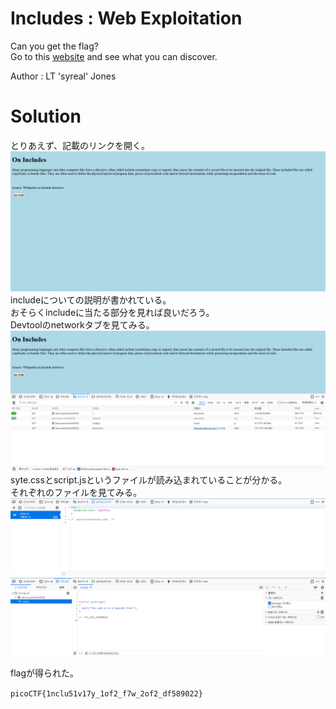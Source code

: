 # Includes : Web Exploitation

Can you get the flag?  
Go to this [website](http://saturn.picoctf.net:64702/) and see what you can discover.

Author : LT 'syreal' Jones

# Solution

とりあえず、記載のリンクを開く。  
![page](image/image1.png)  
includeについての説明が書かれている。  
おそらくincludeに当たる部分を見れば良いだろう。  
Devtoolのnetworkタブを見てみる。  
![network](image/image2.png)  
syte.cssとscript.jsというファイルが読み込まれていることが分かる。  
それぞれのファイルを見てみる。  
![flag1](image/image3.png)  
![flag2](image/image4.png)

flagが得られた。

`picoCTF{1nclu51v17y_1of2_f7w_2of2_df589022}`
